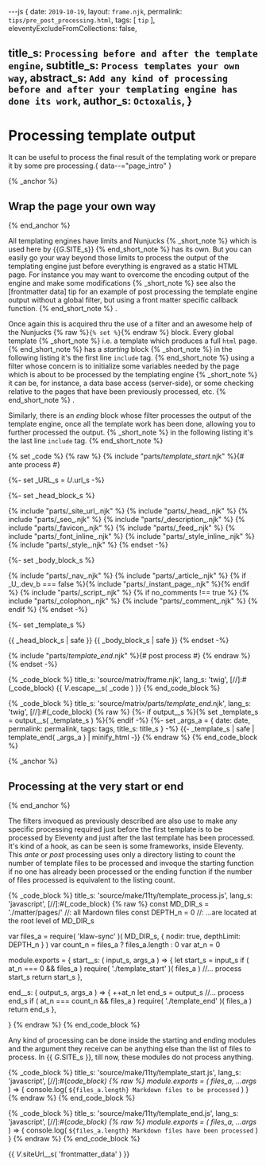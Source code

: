 ---js
{
  date:      `2019-10-19`,
  layout:    `frame.njk`,
  permalink: `tips/pre_post_processing.html`,
  tags:      [ `tip` ],
  eleventyExcludeFromCollections: false,

  title_s:     `Processing before and after the template engine`,
  subtitle_s:  `Process templates your own way`,
  abstract_s:  `Add any kind of processing before and after your templating engine has done its work`,
  author_s:    `Octoxalis`,
}
---
[comment]: # (======== Post ========)
# Processing template output

It can be useful to process the final result of the templating work or prepare it by some pre processing.{ data--="page_intro" }

{% _anchor %}
## Wrap the page your own way
{% end_anchor %}


All templating engines have limits and Nunjucks
{% _short_note %}
which is used here by {{_G_.SITE_s}}
{% end_short_note %}
has its own. But you can easily go your way beyond those limits to process the output of the templating engine just before everything is engraved as a static HTML page.
For instance you may want to overcome the encoding output of the engine and make some modifications
{% _short_note %}
see also the [frontmatter data] tip for an example of post processing the template engine output without a global filter, but using a front matter specific callback function.
{% end_short_note %}
.

Once again this is acquired thru the use of a filter and an awesome help of the Nunjucks {% raw %}<code>{% set %}</code>{% endraw %} block.
Every global template
{% _short_note %}
i.e. a template which produces a full `html` page.
{% end_short_note %}
has a *starting* block
{% _short_note %}
in the following listing it's the first line `include` tag.
{% end_short_note %}
using a filter whose concern is to initialize some variables needed by the page which is about to be processed by the templating engine
{% _short_note %}
it can be, for instance, a data base access (server-side), or some checking relative to the pages that have been previously processed, etc.
{% end_short_note %}
.

Similarly, there is an *ending* block whose filter processes the output of the template engine, once all the template work has been done, allowing you to further processed the output.
{% _short_note %}
in the following listing it's the last line `include` tag.
{% end_short_note %}


{% set _code %}
{% raw %}
{% include "parts/_template_start_.njk" %}{# ante process #}

{%- set _URL_s = _U_.url_s -%}

{%- set _head_block_s %}
<head>
{% include "parts/_site_url_.njk" %}
{% include "parts/_head_.njk" %}
{% include "parts/_seo_.njk" %}
{% include "parts/_description_.njk" %}
{% include "parts/_favicon_.njk" %}
{% include "parts/_feed_.njk" %}
{% include "parts/_font_inline_.njk" %}
{% include "parts/_style_inline_.njk" %}
{% include "parts/_style_.njk" %}
</head>
{% endset -%}

{%- set _body_block_s %}
<body>
{% include "parts/_nav_.njk" %}
{% include "parts/_article_.njk" %}
{% if _U_.dev_b === false %}{% include "parts/_instant_page_.njk" %}{% endif %}
{% include "parts/_script_.njk" %}
{% if no_comments !== true %}
{% include "parts/_colophon_.njk" %}
{% include "parts/_comment_.njk" %}
{% endif %}
</body>
{% endset -%}

{%- set _template_s %}
<!doctype html>
<html lang="en">
{{ _head_block_s | safe }}
{{ _body_block_s | safe }}
</html>
{% endset -%}

{% include "parts/_template_end_.njk" %}{# post process #}
{% endraw %}
{% endset -%}

{% _code_block %}
    title_s: 'source/matrix/frame.njk',
    lang_s: 'twig',
[//]:#(_code_block)
{{ _V_.escape__s( _code ) }}
{% end_code_block %}


{% _code_block %}
    title_s: 'source/matrix/parts/_template_end_.njk',
    lang_s: 'twig',
[//]:#(_code_block)
{% raw %}
{%- if output__s %}{% set _template_s = output__s( _template_s ) %}{% endif -%}
{%- set _args_a = { date: date, permalink: permalink, tags: tags, title_s: title_s } -%}
{{- _template_s | safe | template_end( _args_a ) | minify_html -}}
{% endraw %}
{% end_code_block %}


{% _anchor %}
## Processing at the very start or end
{% end_anchor %}


The filters invoqued as previously described are also use to make any specific processing required just before the first template is to be processed by Eleventy and just after the last template has been processed. It's kind of a hook, as can be seen is some frameworks, inside Eleventy. This *ante* or *post* processing uses only a directory listing to count the number of template files to be processed and invoque the starting function if no one has already been processed or the ending function if the number of files processed is equivalent to the listing count.


{% _code_block %}
    title_s: 'source/make/11ty/template_process.js',
    lang_s: 'javascript',
[//]:#(_code_block)
{% raw %}
const MD_DIR_s = './matter/pages/'    //: all Mardown files
const DEPTH_n  = 0                    //: ...are located at the root level of MD_DIR_s

var files_a = require( 'klaw-sync' )( MD_DIR_s, { nodir: true, depthLimit: DEPTH_n } )
var count_n = files_a ? files_a.length : 0
var at_n    = 0

module.exports =
{
  start__s: ( input_s, args_a ) =>
  {
    let start_s = input_s
    if ( at_n === 0 && files_a ) require( './template_start' )( files_a )
    //...  process start_s
    return start_s
  },

  end__s: ( output_s, args_a ) =>
  {
    ++at_n
    let end_s = output_s
    //... process end_s
    if ( at_n === count_n && files_a ) require( './template_end' )( files_a )
    return end_s
  },

}
{% endraw %}
{% end_code_block %}


Any kind of processing can be done inside the starting and ending modules and the argument they receive can be anything else than the list of files to process. In {{ _G_.SITE_s }}, till now, these modules do not process anything.


{% _code_block %}
    title_s: 'source/make/11ty/template_start.js',
    lang_s: 'javascript',
[//]:#(_code_block)
{% raw %}
module.exports = ( files_a, ...args_ ) =>
{
  console.log( `${files_a.length} Markdown files to be processed` )
}
{% endraw %}
{% end_code_block %}


{% _code_block %}
    title_s: 'source/make/11ty/template_end.js',
    lang_s: 'javascript',
[//]:#(_code_block)
{% raw %}
module.exports = ( files_a, ...args_ ) =>
{
  console.log( `${files_a.length} Markdown files have been processed` )
}
{% endraw %}
{% end_code_block %}


[comment]: # (======== Links ========)

{{ _V_.siteUrl__s( 'frontmatter_data' ) }}
